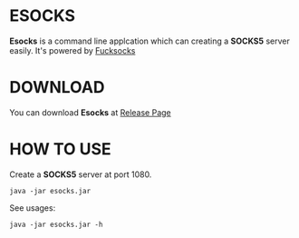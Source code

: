 # ESOCKS

**Esocks** is a command line applcation which can  creating a **SOCKS5** server easily. It's powered by [Fucksocks](http://github.com/fengyouchao/fucksocks)

# DOWNLOAD

You can download **Esocks** at [Release Page](https://github.com/fengyouchao/esocks/releases)

# HOW TO USE
Create a **SOCKS5** server at port 1080. 

	java -jar esocks.jar
	
See usages:

	java -jar esocks.jar -h
